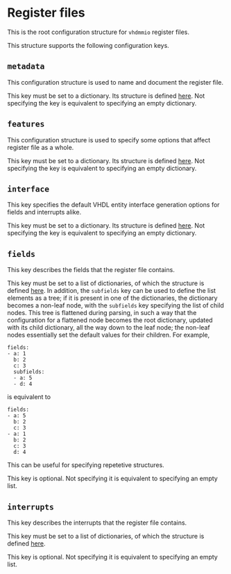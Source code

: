 # Register files

This is the root configuration structure for `vhdmmio` register
files.

This structure supports the following configuration keys.

## `metadata`

This configuration structure is used to name and document the
register file.

This key must be set to a dictionary. Its structure is defined [here](metadata.md). Not specifying the key is equivalent to specifying an empty dictionary.

## `features`

This configuration structure is used to specify some options that
affect register file as a whole.

This key must be set to a dictionary. Its structure is defined [here](registerfilefeatures.md). Not specifying the key is equivalent to specifying an empty dictionary.

## `interface`

This key specifies the default VHDL entity interface generation
options for fields and interrupts alike.

This key must be set to a dictionary. Its structure is defined [here](interfaceoptions.md). Not specifying the key is equivalent to specifying an empty dictionary.

## `fields`

This key describes the fields that the register file contains.

This key must be set to a list of dictionaries, of which the structure is defined [here](fielddescriptor.md). In addition, the `subfields` key can be used to define the list elements as a tree; if it is present in one of the dictionaries, the dictionary becomes a non-leaf node, with the `subfields` key specifying the list of child nodes. This tree is flattened during parsing, in such a way that the configuration for a flattened node becomes the root dictionary, updated with its child dictionary, all the way down to the leaf node; the non-leaf nodes essentially set the default values for their children. For example,

```
fields:
- a: 1
  b: 2
  c: 3
  subfields:
  - a: 5
  - d: 4
```

is equivalent to

```
fields:
- a: 5
  b: 2
  c: 3
- a: 1
  b: 2
  c: 3
  d: 4
```

This can be useful for specifying repetetive structures.

This key is optional. Not specifying it is equivalent to specifying an empty list.

## `interrupts`

This key describes the interrupts that the register file
contains.

This key must be set to a list of dictionaries, of which the structure is defined [here](interruptdescriptor.md).

This key is optional. Not specifying it is equivalent to specifying an empty list.